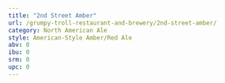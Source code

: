 ```yaml
---
title: "2nd Street Amber"
url: /grumpy-troll-restaurant-and-brewery/2nd-street-amber/
category: North American Ale
style: American-Style Amber/Red Ale
abv: 0
ibu: 0
srm: 0
upc: 0
---
```


